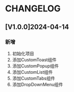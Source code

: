 # CHANGELOG
## [V1.0.0]2024-04-14
### 新增
1. 初始化项目
2. 添加CustomToast组件
3. 添加CustomPopup组件
4. 添加CustomList组件
5. 添加CustomTabs组件
6. 添加DropDownMenu组件